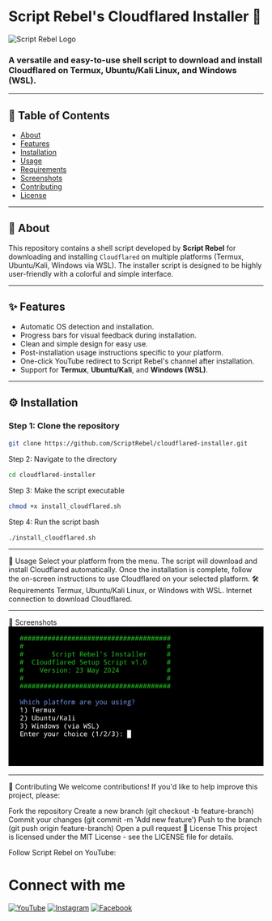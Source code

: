 # Script Rebel's Cloudflared Installer 🚀

![Script Rebel Logo](https://your-logo-url.com) <!-- Update with your logo URL -->

### A versatile and easy-to-use shell script to download and install **Cloudflared** on **Termux**, **Ubuntu/Kali Linux**, and **Windows (WSL)**.

---

## 📜 Table of Contents
- [About](#about)
- [Features](#features)
- [Installation](#installation)
- [Usage](#usage)
- [Requirements](#requirements)
- [Screenshots](#screenshots)
- [Contributing](#contributing)
- [License](#license)

---

## 📖 About

This repository contains a shell script developed by **Script Rebel** for downloading and installing `Cloudflared` on multiple platforms (Termux, Ubuntu/Kali, Windows via WSL). The installer script is designed to be highly user-friendly with a colorful and simple interface.

---

## ✨ Features

- Automatic OS detection and installation.
- Progress bars for visual feedback during installation.
- Clean and simple design for easy use.
- Post-installation usage instructions specific to your platform.
- One-click YouTube redirect to Script Rebel's channel after installation.
- Support for **Termux**, **Ubuntu/Kali**, and **Windows (WSL)**.
  
---

## ⚙️ Installation

### Step 1: Clone the repository

```bash
git clone https://github.com/ScriptRebel/cloudflared-installer.git

```
Step 2: Navigate to the directory
```bash
cd cloudflared-installer
```

Step 3: Make the script executable
```bash
chmod +x install_cloudflared.sh
```


Step 4: Run the script
bash
```bash
./install_cloudflared.sh
```

---
🚀 Usage
Select your platform from the menu.
The script will download and install Cloudflared automatically.
Once the installation is complete, follow the on-screen instructions to use Cloudflared on your selected platform.
🛠️ Requirements
Termux, Ubuntu/Kali Linux, or Windows with WSL.
Internet connection to download Cloudflared.

---
📸 Screenshots
![Sapmle](assets/Screenshot_2024-09-26-08-03-46-22_84d3000e3f4017145260f7618db1d683.jpg)

---
🤝 Contributing
We welcome contributions! If you'd like to help improve this project, please:

Fork the repository
Create a new branch (git checkout -b feature-branch)
Commit your changes (git commit -m 'Add new feature')
Push to the branch (git push origin feature-branch)
Open a pull request
📝 License
This project is licensed under the MIT License - see the LICENSE file for details.

Follow Script Rebel on YouTube:

# Connect with me

[![YouTube](https://img.shields.io/badge/YouTube-FF0000?style=for-the-badge&logo=youtube&logoColor=white)](https://www.youtube.com/c/ScriptRebel)
[![Instagram](https://img.shields.io/badge/Instagram-E4405F?style=for-the-badge&logo=instagram&logoColor=white)](https://www.instagram.com/username)
[![Facebook](https://img.shields.io/badge/Facebook-1877F2?style=for-the-badge&logo=facebook&logoColor=white)](https://www.facebook.com/username)

